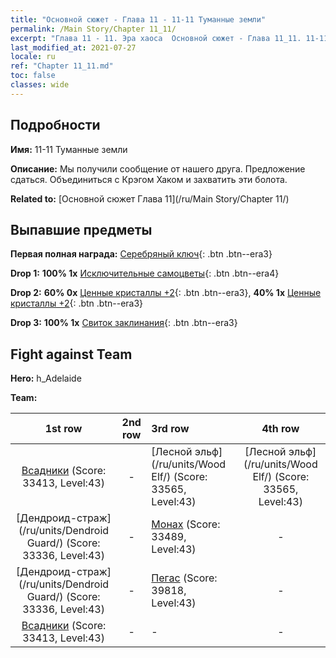 ```yaml
---
title: "Основной сюжет - Глава 11 - 11-11 Туманные земли"
permalink: /Main Story/Chapter 11_11/
excerpt: "Глава 11 - 11. Эра хаоса  Основной сюжет - Глава 11_11. 11-11 Туманные земли"
last_modified_at: 2021-07-27
locale: ru
ref: "Chapter 11_11.md"
toc: false
classes: wide
---
```


## Подробности

 **Имя:** 11-11 Туманные земли

 **Описание:** Мы получили сообщение от нашего друга. Предложение сдаться. Объединиться с Крэгом Хаком и захватить эти болота.

 **Related to:** [Основной сюжет Глава 11](/ru/Main Story/Chapter 11/)

## Выпавшие предметы

 **Первая полная награда:** [Серебряный ключ](/ItemsRU/con_693/){: .btn .btn--era3}

 **Drop 1:** **100% 1x** [Исключительные самоцветы](/ItemsRU/mat_37/){: .btn .btn--era4}

 **Drop 2:** **60% 0x** [Ценные кристаллы +2](/ItemsRU/mat_31/){: .btn .btn--era3}, **40% 1x** [Ценные кристаллы +2](/ItemsRU/mat_31/){: .btn .btn--era3}

 **Drop 3:** **100% 1x** [Свиток заклинания](/ItemsRU/con_694/){: .btn .btn--era3}


## Fight against Team
 **Hero:** h_Adelaide

 **Team:**


  | 1st row | 2nd row | 3rd row | 4th row |
  |:----:|:----:|:----|:----:|
  | [Всадники](/ru/units/Cavalier/) (Score: 33413, Level:43)  | - | [Лесной эльф](/ru/units/Wood Elf/) (Score: 33565, Level:43)  | [Лесной эльф](/ru/units/Wood Elf/) (Score: 33565, Level:43)  |
  | [Дендроид-страж](/ru/units/Dendroid Guard/) (Score: 33336, Level:43)  | - | [Монах](/ru/units/Monk/) (Score: 33489, Level:43)  | - |
  | [Дендроид-страж](/ru/units/Dendroid Guard/) (Score: 33336, Level:43)  | - | [Пегас](/ru/units/Pegasus/) (Score: 39818, Level:43)  | - |
  | [Всадники](/ru/units/Cavalier/) (Score: 33413, Level:43)  | - | - | - |


